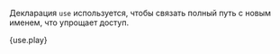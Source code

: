 Декларация `use` используется, чтобы связать полный путь с новым именем, что упрощает доступ.

{use.play}
